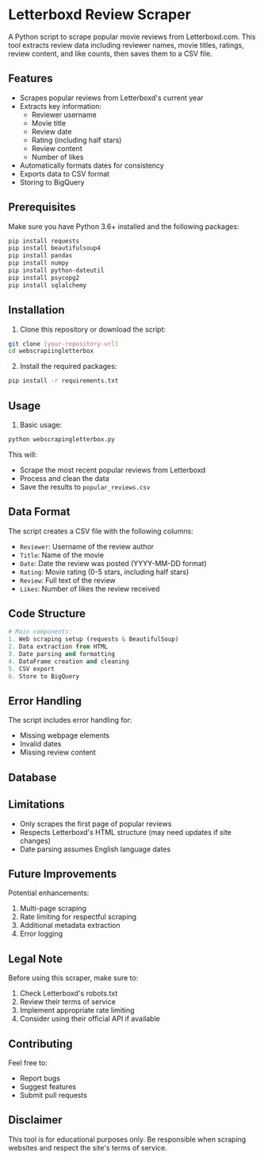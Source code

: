 # Letterboxd Review Scraper

A Python script to scrape popular movie reviews from Letterboxd.com. This tool extracts review data including reviewer names, movie titles, ratings, review content, and like counts, then saves them to a CSV file.

## Features

- Scrapes popular reviews from Letterboxd's current year
- Extracts key information:
  - Reviewer username
  - Movie title
  - Review date
  - Rating (including half stars)
  - Review content
  - Number of likes
- Automatically formats dates for consistency
- Exports data to CSV format
- Storing to BigQuery

## Prerequisites

Make sure you have Python 3.6+ installed and the following packages:

```bash
pip install requests
pip install beautifulsoup4
pip install pandas
pip install numpy
pip install python-dateutil
pip install psycopg2
pip install sqlalchemy
```

## Installation

1. Clone this repository or download the script:
```bash
git clone [your-repository-url]
cd webscrapiingletterbox
```

2. Install the required packages:
```bash
pip install -r requirements.txt
```

## Usage

1. Basic usage:
```python
python webscrapingletterbox.py
```

This will:
- Scrape the most recent popular reviews from Letterboxd
- Process and clean the data
- Save the results to `popular_reviews.csv`

## Data Format

The script creates a CSV file with the following columns:

- `Reviewer`: Username of the review author
- `Title`: Name of the movie
- `Date`: Date the review was posted (YYYY-MM-DD format)
- `Rating`: Movie rating (0-5 stars, including half stars)
- `Review`: Full text of the review
- `Likes`: Number of likes the review received

## Code Structure

```python
# Main components:
1. Web scraping setup (requests & BeautifulSoup)
2. Data extraction from HTML
3. Date parsing and formatting
4. DataFrame creation and cleaning
5. CSV export
6. Store to BigQuery
```

## Error Handling

The script includes error handling for:
- Missing webpage elements
- Invalid dates
- Missing review content


## Database



## Limitations

- Only scrapes the first page of popular reviews
- Respects Letterboxd's HTML structure (may need updates if site changes)
- Date parsing assumes English language dates

## Future Improvements

Potential enhancements:
1. Multi-page scraping
2. Rate limiting for respectful scraping
4. Additional metadata extraction
5. Error logging


## Legal Note

Before using this scraper, make sure to:
1. Check Letterboxd's robots.txt
2. Review their terms of service
3. Implement appropriate rate limiting
4. Consider using their official API if available

## Contributing

Feel free to:
- Report bugs
- Suggest features
- Submit pull requests



## Disclaimer

This tool is for educational purposes only. Be responsible when scraping websites and respect the site's terms of service.
